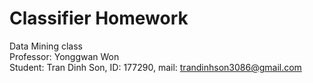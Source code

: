 # Classifier Homework
Data Mining class                                           
Professor: Yonggwan Won                           
Student: Tran Dinh Son, ID: 177290, mail: trandinhson3086@gmail.com
